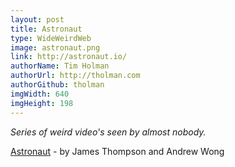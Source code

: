 ```yaml
---
layout: post
title: Astronaut
type: WideWeirdWeb
image: astronaut.png
link: http://astronaut.io/
authorName: Tim Holman
authorUrl: http://tholman.com
authorGithub: tholman
imgWidth: 640
imgHeight: 198
---
```


_Series of weird video's seen by almost nobody._

[Astronaut](http://astronaut.io/) - by James Thompson and Andrew Wong
